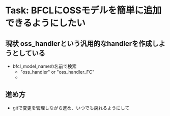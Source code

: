 

# Task: BFCLにOSSモデルを簡単に追加できるようにしたい
## 現状 oss_handlerという汎用的なhandlerを作成しようとしている

- bfcl_model_nameの名前で検索
    - "oss_handler" or "oss_handler_FC"
    - 




## 進め方
- gitで変更を管理しながら進め、いつでも戻れるようにして
